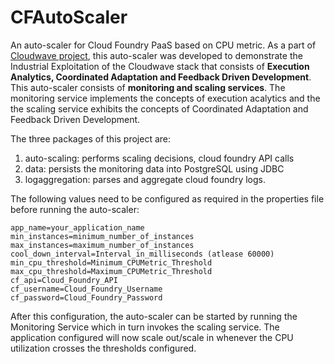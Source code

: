 # CFAutoScaler
An auto-scaler for Cloud Foundry PaaS based on CPU metric. As a part of [Cloudwave project](http://cloudwave-fp7.eu/), this auto-scaler was developed to demonstrate the Industrial Exploitation of the Cloudwave stack that consists of **Execution Analytics, Coordinated Adaptation and Feedback Driven Development**. This auto-scaler consists of **monitoring and scaling services**. The monitoring service implements the concepts of execution acalytics and the the scaling service exhibits the concepts of Coordinated Adaptation and Feedback Driven Development.

The three packages of this project are: 

1. auto-scaling: performs scaling decisions, cloud foundry API calls 
2. data: persists the monitoring data into PostgreSQL using JDBC 
3. logaggregation: parses and aggregate cloud foundry logs.

The following values need to be configured as required in the properties file before running the auto-scaler:
```
app_name=your_application_name
min_instances=minimum_number_of_instances
max_instances=maximum_number_of_instances
cool_down_interval=Interval_in_milliseconds (atlease 60000)
min_cpu_threshold=Minimum_CPUMetric_Threshold
max_cpu_threshold=Maximum_CPUMetric_Threshold
cf_api=Cloud_Foundry_API
cf_username=Cloud_Foundry_Username
cf_password=Cloud_Foundry_Password
```
After this configuration, the auto-scaler can be started by running the Monitoring Service which in turn invokes the scaling service. The application configured will now scale out/scale in whenever the CPU utilization crosses the thresholds configured.
